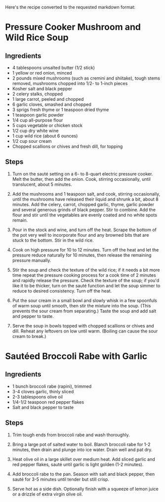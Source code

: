Here's the recipe converted to the requested markdown format:

# Pressure Cooker Mushroom and Wild Rice Soup

## Ingredients
- 4 tablespoons unsalted butter (1/2 stick)
- 1 yellow or red onion, minced
- 2 pounds mixed mushrooms (such as cremini and shiitake), tough stems removed, mushrooms chopped into 1/2- to 1-inch pieces
- Kosher salt and black pepper
- 2 celery stalks, chopped
- 1 large carrot, peeled and chopped
- 6 garlic cloves, smashed and chopped
- 3 sprigs fresh thyme or 1 teaspoon dried thyme
- 1 teaspoon garlic powder
- 1/4 cup all-purpose flour
- 5 cups vegetable or chicken stock
- 1/2 cup dry white wine
- 1 cup wild rice (about 6 ounces)
- 1/2 cup sour cream
- Chopped scallions or chives and fresh dill, for topping

## Steps
1. Turn on the sauté setting on a 6- to 8-quart electric pressure cooker. Melt the butter, then add the onion. Cook, stirring occasionally, until translucent, about 5 minutes.

2. Add the mushrooms and 1 teaspoon salt, and cook, stirring occasionally, until the mushrooms have released their liquid and shrunk a bit, about 8 minutes. Add the celery, carrot, chopped garlic, thyme, garlic powder and several generous grinds of black pepper. Stir to combine. Add the flour and stir until the vegetables are evenly coated and no white spots remain.

3. Pour in the stock and wine, and turn off the heat. Scrape the bottom of the pot very well to incorporate flour and any browned bits that are stuck to the bottom. Stir in the wild rice.

4. Cook on high pressure for 10 to 12 minutes. Turn off the heat and let the pressure reduce naturally for 10 minutes, then release the remaining pressure manually.

5. Stir the soup and check the texture of the wild rice; if it needs a bit more time repeat the pressure cooking process for a cook time of 2 minutes and rapidly release the pressure. Check the texture of the soup; if you'd like it to be thicker, turn on the sauté function and let the soup simmer to reduce to desired consistency. Turn off the heat.

6. Put the sour cream in a small bowl and slowly whisk in a few spoonfuls of warm soup until smooth, then stir the mixture into the soup. (This prevents the sour cream from separating.) Taste the soup and add salt and pepper to taste.

7. Serve the soup in bowls topped with chopped scallions or chives and dill. Reheat any leftovers on low until warm. (Boiling can cause the sour cream to break.)


# Sautéed Broccoli Rabe with Garlic

## Ingredients
- 1 bunch broccoli rabe (rapini), trimmed
- 3-4 cloves garlic, thinly sliced
- 2-3 tablespoons olive oil
- 1/4-1/2 teaspoon red pepper flakes
- Salt and black pepper to taste

## Steps
1. Trim tough ends from broccoli rabe and wash thoroughly.

2. Bring a large pot of salted water to boil. Blanch broccoli rabe for 1-2 minutes, then drain and plunge into ice water. Drain well and pat dry.

3. Heat olive oil in a large skillet over medium heat. Add sliced garlic and red pepper flakes, sauté until garlic is light golden (1-2 minutes).

4. Add broccoli rabe to the pan. Season with salt and black pepper, then sauté for 3-5 minutes until tender but still crisp.

5. Serve hot as a side dish. Optionally finish with a squeeze of lemon juice or a drizzle of extra virgin olive oil.
